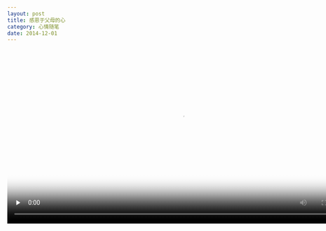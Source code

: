 ```yaml
---
layout: post
title: 感恩于父母的心
category: 心情随笔
date: 2014-12-01
---
```


<video controls="controls" poster="{{ site.blog.qiniu }}/blog/2014/12/01/grateful.jpg" width="800" height="auto" preload="none">
	<source src="{{ site.blog.qiniu }}/blog/2014/12/01/grateful.webm" type="video/webm">
    <source src="{{ site.blog.qiniu }}/blog/2014/12/01/grateful.mp4" type="video/mp4">
</video>
